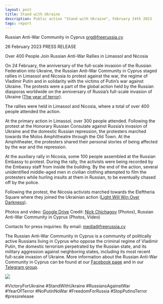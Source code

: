 ```yaml
---
layout: post
title: Stand with Ukraine
description: Public action "Stand with Ukraine", February 24th 2023
tags: report
---
```

Russian Anti-War Community in Cyprus
org@freerussia.cy

26 February 2023
PRESS RELEASE

Over 400 People Join Russian Anti-War Rallies in Limassol and Nicosia

On 24 February, the anniversary of the full-scale invasion of the Russian Federation into
Ukraine, the Russian Anti-War Community in Cyprus staged rallies in Limassol and Nicosia to
protest against the war, the regime of Vladimir Putin and in solidarity with the victims of Putin’s
war against Ukraine. The protests were a part of the global action held by the Russian
diasporas worldwide on the anniversary of Russia’s full-scale invasion of Ukraine ([The year of terror](https://theyearofterror.com)).

The rallies were held in Limassol and Nicosia, where a total of over 400 people attended the
action.

At the primary action in Limassol, over 300 people attended. Following the protest at the
Honorary Russian Consulate against Russia’s invasion of Ukraine and the domestic Russian
repression, the protesters marched towards the Molos Amphitheatre through the Old Town. At
the Amphitheater, the protesters shared their personal stories of being affected by the war and
the repression.

At the auxiliary rally in Nicosia, some 100 people assembled at the Russian Embassy to protest.
During the rally, the activists were being recorded by the Embassy staff from inside the building.
By the end of the action, several unidentified middle-aged men in civilian clothing attempted to
film the protesters while hurling insults at them in Russian, to be eventually chased off by the
police.

Following the protest, the Nicosia activists marched towards the Eleftheria Square where they
joined the Ukrainian action ([Light Will Win Over Darkness](https://www.facebook.com/events/5922254947811834)).

Photos and video: [Google Drive](https://drive.google.com/drive/u/1/folders/1v0jsLC-DeNF1Z1nxu3zJKtgp23QR2Apq)
Credit: [Nick Chichagov](https://www.instagram.com/nick_chichagov/) (Photos), Russian Anti-War Community in Cyprus (Photos, Video)

Contacts for press inquiries:
By email: [media@freerussia.cy](mailto:media@freerussia.cy)

The Russian Anti-War Community in Cyprus is a community of politically active Russians living
in Cyprus who oppose the criminal regime of Vladimir Putin, the domestic terrorism perpetrated
by the Russian state, and its military aggression against neighboring states, including its most
recent full-scale invasion of Ukraine. More information about the Russian Anti-War Community
in Cyprus can be found at our [Facebook page](https://www.facebook.com/nowarcy/) and in our
[Telegram group](https://t.me/nowarcy).

![](https://youtu.be/ocyCtIMSDNU)

#VictoryForUkraine #StandWithUkraine #RussiansAgainstWar #YearOfTerror #NoPutinNoWar #FreedomForRussia #StopPutinsTerror #pressrelease

